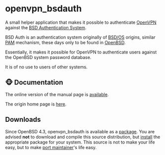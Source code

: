# openvpn_bsdauth

A small helper application that makes it possible to authenticate
[OpenVPN](http://openvpn.net/) against the [BSD Authentication System](http://en.wikipedia.org/wiki/RADIUS).

BSD Auth is an authentication system originally of
[BSD/OS](http://en.wikipedia.org/wiki/BSD/OS) origins, similar
[PAM](http://en.wikipedia.org/wiki/Pluggable_Authentication_Modules)
mechanism, these days only to be found in [OpenBSD](http://www.openbsd.org/).

Essentially, it makes it possible for OpenVPN to authenticate users
against the OpenBSD system password database.

It is of no use to users of other systems.

## &#x1f435; Documentation

The online version of the manual page is [available](http://www.wormhole.hu/~ice/openvpn_bsdauth/openvpn_bsdauth.8.html).

The origin home page is [here](http://www.wormhole.hu/~ice/openvpn_bsdauth/).

## Downloads

Since OpenBSD 4.3, openvpn_bsdauth is available as a [package](http://www.openbsd.org/faq/faq15.html).
You are advised **not** to download and compile this source distribution,
but [install](http://www.openbsd.org/cgi-bin/man.cgi?query=pkg_add) the
appropriate package for your system. This source is not to make your life easy, but to make
[port maintainer](http://www.hazardous.org/~fkr/)'s life easy.

